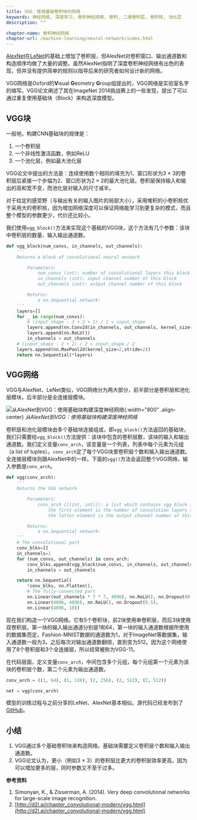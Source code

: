 ```yaml
---
title: VGG：使用基础卷积块的网络
keywords: 神经网络, 深度学习, 卷积神经网络, 卷积, 二维卷积层, 卷积核, 池化层
description: ""

chapter-name: 卷积神经网络
chapter-url: /machine-learning/neural-network/index.html
---
```


[AlexNet](./alexnet.html)在[LeNet](./lenet.html)的基础上增加了卷积层，但AlexNet对卷积窗口、输出通道数和构造顺序均做了大量的调整。虽然AlexNet指明了深度卷积神经网络有出色的表现，但并没有提供简单的规则以指导后来的研究者如何设计新的网络。

VGG网络是Oxford的**V**isual **G**eometry **G**roup组提出的，VGG网络是实验室名字的缩写。VGG论文阐述了其在ImageNet 2014挑战赛上的一些发现，提出了可以通过重复使用基础块（Block）来构造深度模型。

## VGG块

一般地，构建CNN基础块的规律是：

1. 一个卷积层
2. 一个非线性激活函数，例如ReLU
3. 一个池化层，例如最大池化层

VGG论文中提出的方法是：连续使用数个相同的填充为1、窗口形状为3 × 3的卷积层后紧接一个步幅为2、窗口形状为2 × 2​的最大池化层。卷积层保持输入和输出的高和宽不变，而池化层对输入的尺寸减半。

对于给定的感受野（与输出有关的输入图片的局部大小），采用堆积的小卷积核优于采用大的卷积核，因为增加网络深度可以保证网络能学习到更复杂的模式，而且整个模型的参数更少，代价还比较小。

我们使用`vgg_block()`方法来实现这个基础的VGG块，这个方法有几个参数：该块中卷积层的数量、输入输出通道数。

```python
def vgg_block(num_convs, in_channels, out_channels):
    '''
    Returns a block of convolutional neural network

        Parameters:
            num_convs (int): number of convolutional layers this block has
            in_channels (int): input channel number of this block
            out_channels (int): output channel number of this block

        Returns:
            a nn.Sequential network: 
    '''
    layers=[]
    for _ in range(num_convs):
        # (input_shape - 3 + 2 + 1) / 1 = input_shape
        layers.append(nn.Conv2d(in_channels, out_channels, kernel_size=3, padding=1))
        layers.append(nn.ReLU())
        in_channels = out_channels
    # (input_shape - 2 + 2) / 2 = input_shape / 2
    layers.append(nn.MaxPool2d(kernel_size=2,stride=2))
    return nn.Sequential(*layers)
```

## VGG网络

VGG与AlexNet、LeNet类似，VGG网络分为两大部分，前半部分是卷积层和池化层模块，后半部分是全连接层模块。

![从AlexNet到VGG：使用基础块构建深度神经网络](http://aixingqiu-1258949597.cos.ap-beijing.myqcloud.com/2020-12-09-090434.png){:width="800" .align-center}
*从AlexNet到VGG：使用基础块构建深度神经网络*

卷积层和池化层模块由多个基础块连接组成，即`vgg_block()`方法返回的基础块，我们只需要给`vgg_block()`方法提供：该块中包含的卷积层数，该块的输入和输出通道数。我们定义变量`conv_arch`，该变量是一个列表，列表中每个元素为元组（a list of tuples）。`conv_arch`定了每个VGG块里卷积层个数和输入输出通道数。全连接层模块则跟AlexNet中的一样。下面的`vgg()`方法会返回整个VGG网络，输入参数是`conv_arch`。

```python
def vgg(conv_arch):
    '''
    Returns the VGG network

        Parameters:
            conv_arch ([(int, int)]): a list which contains vgg block info.
                the first element is the number of convolution layers this block have.
                the latter element is the output channel number of this block.

        Returns:
            a nn.Sequential network: 
    '''
    # The convolutional part
    conv_blks=[]
    in_channels=1
    for (num_convs, out_channels) in conv_arch:
        conv_blks.append(vgg_block(num_convs, in_channels, out_channels))
        in_channels = out_channels

    return nn.Sequential(
        *conv_blks, nn.Flatten(),
        # The fully-connected part
        nn.Linear(out_channels * 7 * 7, 4096), nn.ReLU(), nn.Dropout(0.5),
        nn.Linear(4096, 4096), nn.ReLU(), nn.Dropout(0.5),
        nn.Linear(4096, 10))
```

现在我们构造一个VGG网络。它有5个卷积块，前2块使用单卷积层，而后3块使用双卷积层。第一块的输入输出通道分别是1和64，第一块的输入通道数根据所使用的数据集而定，Fashion-MNIST数据的通道数为1，对于ImageNet等数据集，输入通道数一般为3。之后每次对输出通道数翻倍，直到变为512。因为这个网络使用了8个卷积层和3个全连接层，所以经常被称为VGG-11。

在代码层面，定义变量`conv_arch`，中间包含多个元组，每个元组第一个元素为该块的卷积层个数，第二个元素为输出通道数。

```python
conv_arch = ((1, 64), (1, 128), (2, 256), (2, 512), (2, 512))

net = vgg(conv_arch)
```

模型的训练过程与之前分享的LeNet、AlexNet基本相似。源代码已经发布到了[GitHub](https://github.com/luweizheng/machine-learning-notes/blob/master/neural-network/cnn/pytorch/vgg-fashionmnist.py)。

## 小结

1. VGG通过多个基础卷积块来构造网络。基础块需要定义卷积层个数和输入输出通道数。
2. VGG论文认为，更小（例如3 × 3）的卷积层比更大的卷积层效率更高，因为可以增加更多的层，同时参数又不至于过多。

**参考资料**

1. Simonyan, K., & Zisserman, A. (2014). Very deep convolutional networks for large-scale image recognition.
2. [http://d2l.ai/chapter_convolutional-modern/vgg.html](http://d2l.ai/chapter_convolutional-modern/vgg.html)